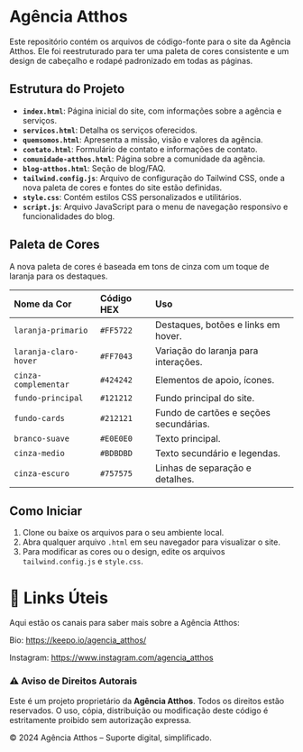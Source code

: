 # Agência Atthos

Este repositório contém os arquivos de código-fonte para o site da Agência Atthos.
Ele foi reestruturado para ter uma paleta de cores consistente e um design de cabeçalho e rodapé padronizado em todas as páginas.

## Estrutura do Projeto

* **`index.html`**: Página inicial do site, com informações sobre a agência e serviços.
* **`servicos.html`**: Detalha os serviços oferecidos.
* **`quemsomos.html`**: Apresenta a missão, visão e valores da agência.
* **`contato.html`**: Formulário de contato e informações de contato.
* **`comunidade-atthos.html`**: Página sobre a comunidade da agência.
* **`blog-atthos.html`**: Seção de blog/FAQ.
* **`tailwind.config.js`**: Arquivo de configuração do Tailwind CSS, onde a nova paleta de cores e fontes do site estão definidas.
* **`style.css`**: Contém estilos CSS personalizados e utilitários.
* **`script.js`**: Arquivo JavaScript para o menu de navegação responsivo e funcionalidades do blog.

## Paleta de Cores

A nova paleta de cores é baseada em tons de cinza com um toque de laranja para os destaques.

| Nome da Cor | Código HEX | Uso |
| :--- | :--- | :--- |
| `laranja-primario` | `#FF5722` | Destaques, botões e links em hover. |
| `laranja-claro-hover` | `#FF7043` | Variação do laranja para interações. |
| `cinza-complementar` | `#424242` | Elementos de apoio, ícones. |
| `fundo-principal` | `#121212` | Fundo principal do site. |
| `fundo-cards` | `#212121` | Fundo de cartões e seções secundárias. |
| `branco-suave` | `#E0E0E0` | Texto principal. |
| `cinza-medio` | `#BDBDBD` | Texto secundário e legendas. |
| `cinza-escuro` | `#757575` | Linhas de separação e detalhes. |

## Como Iniciar

1.  Clone ou baixe os arquivos para o seu ambiente local.
2.  Abra qualquer arquivo `.html` em seu navegador para visualizar o site.
3.  Para modificar as cores ou o design, edite os arquivos `tailwind.config.js` e `style.css`.

# 🔗 Links Úteis

Aqui estão os canais para saber mais sobre a Agência Atthos:

Bio: https://keepo.io/agencia_atthos/

Instagram: https://www.instagram.com/agencia_atthos

### ⚠️ Aviso de Direitos Autorais

Este é um projeto proprietário da **Agência Atthos**. Todos os direitos estão reservados. O uso, cópia, distribuição ou modificação deste código é estritamente proibido sem autorização expressa.


© 2024 Agência Atthos – Suporte digital, simplificado.
